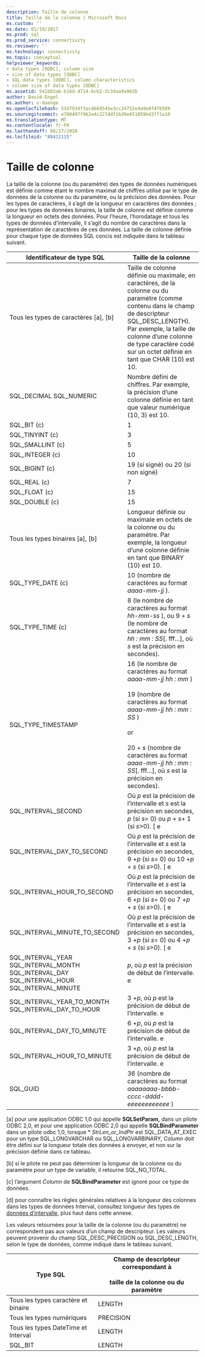 ```yaml
---
description: Taille de colonne
title: Taille de la colonne | Microsoft Docs
ms.custom: ''
ms.date: 01/19/2017
ms.prod: sql
ms.prod_service: connectivity
ms.reviewer: ''
ms.technology: connectivity
ms.topic: conceptual
helpviewer_keywords:
- data types [ODBC], column size
- size of data types [ODBC]
- SQL data types [ODBC], column characteristics
- column size of data types [ODBC]
ms.assetid: 541b83ab-b16d-4714-bcb2-3c3daa9a963b
author: David-Engel
ms.author: v-daenge
ms.openlocfilehash: 53d7934f3ac4669545e3cc24752e4a9e0f4fb589
ms.sourcegitcommit: e700497f962e4c2274df16d9e651059b42ff1a10
ms.translationtype: MT
ms.contentlocale: fr-FR
ms.lasthandoff: 08/17/2020
ms.locfileid: "88411115"
---
```

# <a name="column-size"></a>Taille de colonne
La taille de la colonne (ou du paramètre) des types de données numériques est définie comme étant le nombre maximal de chiffres utilisé par le type de données de la colonne ou du paramètre, ou la précision des données. Pour les types de caractères, il s’agit de la longueur en caractères des données ; pour les types de données binaires, la taille de colonne est définie comme la longueur en octets des données. Pour l’heure, l’horodatage et tous les types de données d’intervalle, il s’agit du nombre de caractères dans la représentation de caractères de ces données. La taille de colonne définie pour chaque type de données SQL concis est indiquée dans le tableau suivant.  
  
|Identificateur de type SQL|Taille de la colonne|  
|-------------------------|-----------------|  
|Tous les types de caractères [a], [b]|Taille de colonne définie ou maximale, en caractères, de la colonne ou du paramètre (comme contenu dans le champ de descripteur SQL_DESC_LENGTH). Par exemple, la taille de colonne d’une colonne de type caractère codé sur un octet définie en tant que CHAR (10) est 10.|  
|SQL_DECIMAL SQL_NUMERIC|Nombre défini de chiffres. Par exemple, la précision d’une colonne définie en tant que valeur numérique (10, 3) est 10.|  
|SQL_BIT (c)|1|  
|SQL_TINYINT (c)|3|  
|SQL_SMALLINT (c)|5|  
|SQL_INTEGER (c)|10|  
|SQL_BIGINT (c)|19 (si signé) ou 20 (si non signé)|  
|SQL_REAL (c)|7|  
|SQL_FLOAT (c)|15|  
|SQL_DOUBLE (c)|15|  
|Tous les types binaires [a], [b]|Longueur définie ou maximale en octets de la colonne ou du paramètre. Par exemple, la longueur d’une colonne définie en tant que BINARY (10) est 10.|  
|SQL_TYPE_DATE (c)|10 (nombre de caractères au format *aaaa-mm-jj* ).|  
|SQL_TYPE_TIME (c)|8 (le nombre de caractères au format *hh-mm-ss* ), ou 9 + *s* (le nombre de caractères au format *hh : mm : SS*[. fff...], où *s* est la précision en secondes).|  
|SQL_TYPE_TIMESTAMP|16 (le nombre de caractères au format *aaaa-mm-jj hh : mm* )<br /><br /> 19 (nombre de caractères au format *aaaa-mm-jj* *hh : mm : SS* )<br /><br /> or<br /><br /> 20 + *s* (nombre de caractères au format *aaaa-mm-jj hh : mm : SS*[. fff...], où *s* est la précision en secondes).|  
|SQL_INTERVAL_SECOND|Où *p* est la précision de l’intervalle et *s* est la précision en secondes, *p* (si *s*= 0) ou *p* + *s*+ 1 (si *s*>0). [ e|  
|SQL_INTERVAL_DAY_TO_SECOND|Où *p* est la précision de l’intervalle et *s* est la précision en secondes, 9 +*p* (si *s*= 0) ou 10 +*p* + *s* (si *s*>0). [ e|  
|SQL_INTERVAL_HOUR_TO_SECOND|Où *p* est la précision de l’intervalle et *s* est la précision en secondes, 6 +*p* (si *s*= 0) ou 7 +*p* + *s* (si *s*>0). [ e|  
|SQL_INTERVAL_MINUTE_TO_SECOND|Où *p* est la précision de l’intervalle et *s* est la précision en secondes, 3 +*p* (si *s*= 0) ou 4 +*p* + *s* (si *s*>0). [ e|  
|SQL_INTERVAL_YEAR SQL_INTERVAL_MONTH SQL_INTERVAL_DAY SQL_INTERVAL_HOUR SQL_INTERVAL_MINUTE|*p*, où *p* est la précision de début de l’intervalle. e|  
|SQL_INTERVAL_YEAR_TO_MONTH SQL_INTERVAL_DAY_TO_HOUR|3 +*p*, où *p* est la précision de début de l’intervalle. e|  
|SQL_INTERVAL_DAY_TO_MINUTE|6 +*p*, où *p* est la précision de début de l’intervalle. e|  
|SQL_INTERVAL_HOUR_TO_MINUTE|3 +*p*, où *p* est la précision de début de l’intervalle. e|  
|SQL_GUID|36 (nombre de caractères au format *aaaaaaaa-bbbb-cccc-dddd-eeeeeeeeeeee* )|  
  
 [a] pour une application ODBC 1,0 qui appelle **SQLSetParam,** dans un pilote ODBC 2,0, et pour une application ODBC 2,0 qui appelle **SQLBindParameter** dans un pilote odbc 1,0, lorsque \* *StrLen_or_IndPtr* est SQL_DATA_AT_EXEC pour un type SQL_LONGVARCHAR ou SQL_LONGVARBINARY, *Column* doit être défini sur la longueur totale des données à envoyer, et non sur la précision définie dans ce tableau.  
  
 [b] si le pilote ne peut pas déterminer la longueur de la colonne ou du paramètre pour un type de variable, il retourne SQL_NO_TOTAL.  
  
 [c] l’argument *Column* de **SQLBindParameter** est ignoré pour ce type de données.  
  
 [d] pour connaître les règles générales relatives à la longueur des colonnes dans les types de données Interval, consultez longueur des types de [données d’intervalle](../../../odbc/reference/appendixes/interval-data-type-length.md), plus haut dans cette annexe.  
  
 Les valeurs retournées pour la taille de la colonne (ou du paramètre) ne correspondent pas aux valeurs d’un champ de descripteur. Les valeurs peuvent provenir du champ SQL_DESC_PRECISION ou SQL_DESC_LENGTH, selon le type de données, comme indiqué dans le tableau suivant.  
  
|Type SQL|Champ de descripteur correspondant à<br /><br /> taille de la colonne ou du paramètre|  
|--------------|--------------------------------------------------------------------|  
|Tous les types caractère et binaire|LENGTH|  
|Tous les types numériques|PRECISION|  
|Tous les types DateTime et Interval|LENGTH|  
|SQL_BIT|LENGTH|
